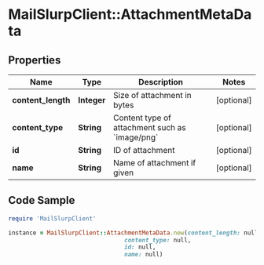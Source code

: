 # MailSlurpClient::AttachmentMetaData

## Properties

Name | Type | Description | Notes
------------ | ------------- | ------------- | -------------
**content_length** | **Integer** | Size of attachment in bytes | [optional] 
**content_type** | **String** | Content type of attachment such as &#x60;image/png&#x60; | [optional] 
**id** | **String** | ID of attachment | [optional] 
**name** | **String** | Name of attachment if given | [optional] 

## Code Sample

```ruby
require 'MailSlurpClient'

instance = MailSlurpClient::AttachmentMetaData.new(content_length: null,
                                 content_type: null,
                                 id: null,
                                 name: null)
```



